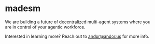 # madesm 

We are building a future of decentralized multi-agent systems where you are in control of your agentic workforce. 

Interested in learning more? Reach out to andor@andor.us for more info. 